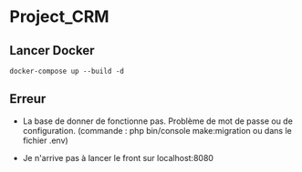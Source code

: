 # Project_CRM

## Lancer Docker 

``` docker-compose up --build -d ```

## Erreur 

- La base de donner de fonctionne pas. Problème de mot de passe ou de configuration. 
(commande : php bin/console make:migration ou dans le fichier .env)

- Je n'arrive pas à lancer le front sur localhost:8080
